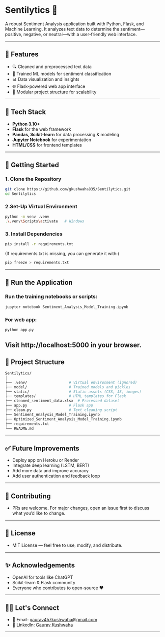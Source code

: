 # Sentilytics 🚀
A robust Sentiment Analysis application built with Python, Flask, and Machine Learning. It analyzes text data to determine the sentiment—positive, negative, or neutral—with a user-friendly web interface.

---

## 📌 Features
- 🔍 Cleaned and preprocessed text data
- 🧠 Trained ML models for sentiment classification
- 📊 Data visualization and insights
- 🌐 Flask-powered web app interface
- 📁 Modular project structure for scalability

---

## 🧰 Tech Stack
- **Python 3.10+**
- **Flask** for the web framework
- **Pandas, Scikit-learn** for data processing & modeling
- **Jupyter Notebook** for experimentation
- **HTML/CSS** for frontend templates

---

## 🚀 Getting Started
### 1. Clone the Repository
```bash
git clone https://github.com/gkushwaha835/Sentilytics.git
cd Sentilytics
```
### 2.Set-Up Virtual Environment
```bash
python -m venv .venv
.\.venv\Scripts\activate   # Windows
```
### 3. Install Dependencies
```bash
pip install -r requirements.txt
```
(If requirements.txt is missing, you can generate it with:)
```bash
pip freeze > requirements.txt
```
---
## 🧪 Run the Application
### Run the training notebooks or scripts:
```bash
jupyter notebook Sentiment_Analysis_Model_Training.ipynb
```
### For web app:
```bash
python app.py
```
Visit http://localhost:5000 in your browser.
---
## 📂 Project Structure
```bash
Sentilytics/
│
├── .venv/                   # Virtual environment (ignored)
├── model/                   # Trained models and pickles
├── static/                  # Static assets (CSS, JS, images)
├── templates/               # HTML templates for Flask
├── cleaned_sentiment_data.xlsx  # Processed dataset
├── app.py                   # Flask app
├── clean.py                 # Text cleaning script
├── Sentiment_Analysis_Model_Training.ipynb
├── Optimized_Sentiment_Analysis_Model_Training.ipynb
├── requirements.txt
└── README.md
```
---
## ✅ Future Improvements
 - Deploy app on Heroku or Render
 - Integrate deep learning (LSTM, BERT)
 - Add more data and improve accuracy
 - Add user authentication and feedback loop
   
---
## 🤝 Contributing
- PRs are welcome. For major changes, open an issue first to discuss what you’d like to change.
  
---
## 📜 License
- MIT License — feel free to use, modify, and distribute.

---
## ✨ Acknowledgements
- OpenAI for tools like ChatGPT
- Scikit-learn & Flask community
- Everyone who contributes to open-source ❤️

---
## 🙋‍♂️ Let's Connect

- 📧 Email: [gaurav457kushwaha@gmail.com](mailto:gaurav457kushwaha@gmail.com)
- 💼 LinkedIn: [Gaurav Kushwaha](https://www.linkedin.com/in/gaurav-kushwaha-a5565224b/)

---
